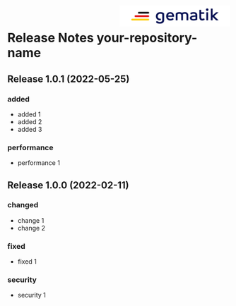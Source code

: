 <img align="right" width="250" height="47" src="images/Gematik_Logo_Flag_With_Background.png"/> <br/>

# Release Notes your-repository-name

## Release 1.0.1 (2022-05-25)

### added

- added 1
- added 2
- added 3

### performance

- performance 1

## Release 1.0.0 (2022-02-11)

### changed

- change 1
- change 2

### fixed

- fixed 1

### security

- security 1
